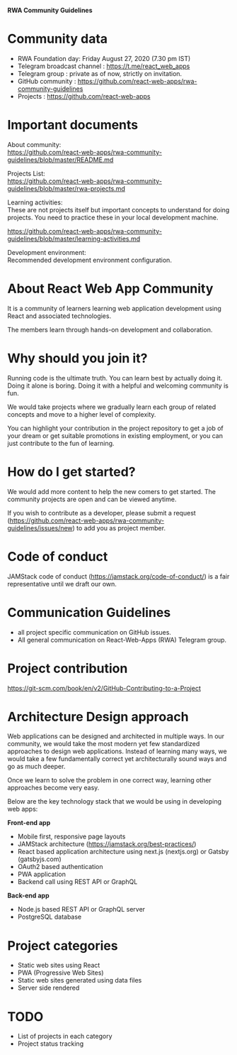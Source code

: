 **RWA Community Guidelines**

# Community data

* RWA Foundation day: Friday August 27, 2020 (7.30 pm IST)  
* Telegram broadcast channel : https://t.me/react_web_apps  
* Telegram group : private as of now, strictly on invitation.  
* GitHub community : https://github.com/react-web-apps/rwa-community-guidelines  
* Projects : https://github.com/react-web-apps

# Important documents

About community:  
https://github.com/react-web-apps/rwa-community-guidelines/blob/master/README.md

Projects List:  
https://github.com/react-web-apps/rwa-community-guidelines/blob/master/rwa-projects.md

Learning activities:  
These are not projects itself but important concepts to understand for doing projects. You need to practice these in your local development machine.

https://github.com/react-web-apps/rwa-community-guidelines/blob/master/learning-activities.md

Development environment:  
Recommended development environment configuration.



# About React Web App Community

It is a community of learners learning web application development using React and associated technologies. 

The members learn through hands-on development and collaboration. 

# Why should you join it?

Running code is the ultimate truth. You can learn best by actually doing it. Doing it alone is boring. Doing it with a helpful and welcoming community is fun.

We would take projects where we gradually learn each group of related concepts and move to a higher level of complexity.

You can highlight your contribution in the project repository to get a job of your dream or get suitable promotions in existing employment, or you can just contribute to the fun of learning.

# How do I get started?

We would add more content to help the new comers to get started. The community projects are open and can be viewed anytime.

If you wish to contribute as a developer, please submit a request (https://github.com/react-web-apps/rwa-community-guidelines/issues/new) to add you as project member.

# Code of conduct

JAMStack code of conduct (https://jamstack.org/code-of-conduct/) is a fair representative until we draft our own.


# Communication Guidelines

* all project specific communication on GitHub issues.
* All general communication on React-Web-Apps (RWA) Telegram group.

# Project contribution
https://git-scm.com/book/en/v2/GitHub-Contributing-to-a-Project


# Architecture Design approach

Web applications can be designed and architected in multiple ways. In our community, we would take the most modern yet few standardized approaches to design web applications. Instead of learning many ways, we would take a few fundamentally correct yet architecturally sound ways and go as much deeper. 

Once we learn to solve the problem in one correct way, learning other approaches become very easy.

Below are the key technology stack that we would be using in developing web apps:

**Front-end app**

* Mobile first, responsive page layouts
* JAMStack architecture (https://jamstack.org/best-practices/)
* React based application architecture using next.js (nextjs.org) or Gatsby (gatsbyjs.com)
* OAuth2 based authentication
* PWA application
* Backend call using REST API or GraphQL

**Back-end app**

* Node.js based REST API or GraphQL server
* PostgreSQL database


# Project categories

* Static web sites using React
* PWA (Progressive Web Sites) 
* Static web sites generated using data files
* Server side rendered 


# TODO

* List of projects in each category
* Project status tracking



